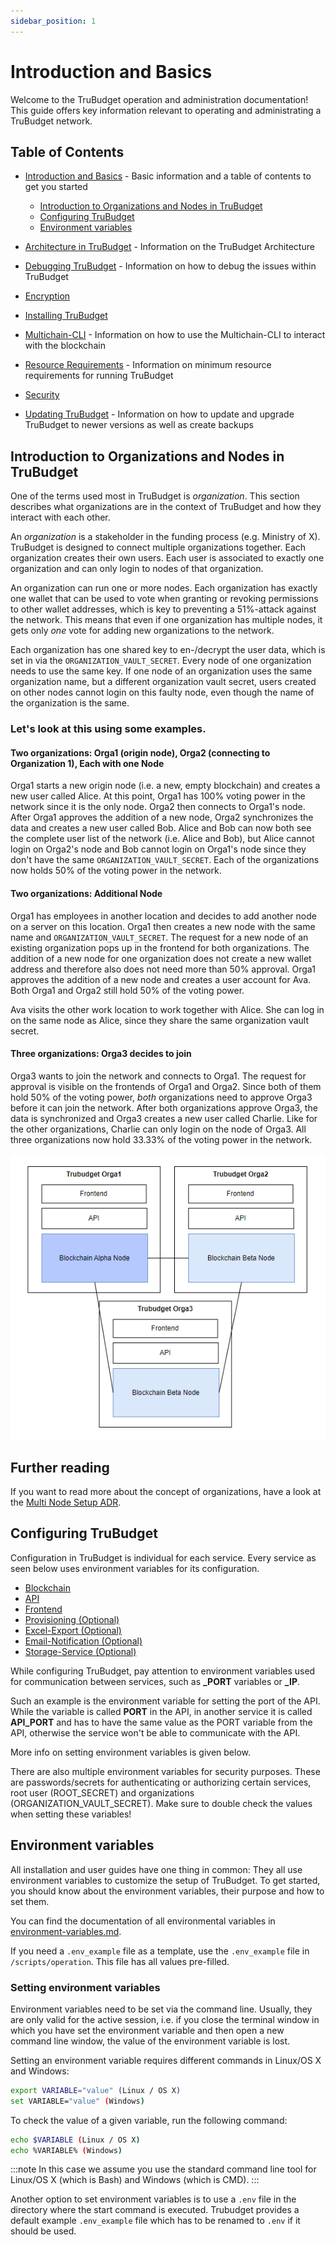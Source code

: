 ```yaml
---
sidebar_position: 1
---
```


# Introduction and Basics
Welcome to the TruBudget operation and administration documentation! This guide offers key information relevant to operating and administrating a TruBudget network. 

## Table of Contents
  - [Introduction and Basics](#introduction-and-basics) - Basic information and a table of contents to get you started
    - [Introduction to Organizations and Nodes in TruBudget](#introduction-to-organizations-and-nodes-in-trubudget)
    - [Configuring TruBudget](#configuring-trubudget)
    - [Environment variables](#environment-variables)
  - [Architecture in TruBudget](./architecture.md#architecture-in-trubudget)  - Information on the TruBudget Architecture

  - [Debugging TruBudget](./debugging.md#debugging-trubudget) - Information on how to debug the issues within TruBudget 
  - [Encryption](./encryption.md#securing-communication-between-nodes)
  - [Installing TruBudget](./installation/README.md)
  - [Multichain-CLI](./multichain-cli.md#multichain-cli) - Information on how to use the Multichain-CLI to interact with the blockchain
  - [Resource Requirements](./resource-requirements.md#running-trubudget) - Information on minimum resource requirements for running TruBudget
  - [Security](./security.md#security--trubudget)
  - [Updating TruBudget](./update-trubudget.md#updating-trubudget) - Information on how to update and upgrade TruBudget to newer versions as well as create backups

## Introduction to Organizations and Nodes in TruBudget

One of the terms used most in TruBudget is _organization_. This section describes what organizations are in the context of TruBudget and how they interact with each other.

An _organization_ is a stakeholder in the funding process (e.g. Ministry of X). TruBudget is designed to connect multiple organizations together. Each organization creates their own users. Each user is associated to exactly one organization and can only login to nodes of that organization.

An organization can run one or more nodes. Each organization has exactly one wallet that can be used to vote when granting or revoking permissions to other wallet addresses, which is key to preventing a 51%-attack against the network. This means that even if one organization has multiple nodes, it gets only _one_ vote for adding new organizations to the network.

Each organization has one shared key to en-/decrypt the user data, which is set in via the `ORGANIZATION_VAULT_SECRET`. Every node of one organization needs to use the same key. If one node of an organization uses the same organization name, but a different organization vault secret, users created on other nodes cannot login on this faulty node, even though the name of the organization is the same.

### Let's look at this using some examples.

#### Two organizations: Orga1 (origin node), Orga2 (connecting to Organization 1), Each with one Node

Orga1 starts a new origin node (i.e. a new, empty blockchain) and creates a new user called Alice. At this point, Orga1 has 100% voting power in the network since it is the only node. Orga2 then connects to Orga1's node. After Orga1 approves the addition of a new node, Orga2 synchronizes the data and creates a new user called Bob. Alice and Bob can now both see the complete user list of the network (i.e. Alice and Bob), but Alice cannot login on Orga2's node and Bob cannot login on Orga1's node since they don't have the same `ORGANIZATION_VAULT_SECRET`. Each of the organizations now holds 50% of the voting power in the network.

#### Two organizations: Additional Node

Orga1 has employees in another location and decides to add another node on a server on this location. Orga1 then creates a new node with the same name and `ORGANIZATION_VAULT_SECRET`. The request for a new node of an existing organization pops up in the frontend for both organizations. The addition of a new node for one organization does not create a new wallet address and therefore also does not need more than 50% approval. Orga1 approves the addition of a new node and creates a user account for Ava. Both Orga1 and Orga2 still hold 50% of the voting power.

Ava visits the other work location to work together with Alice. She can log in on the same node as Alice, since they share the same organization vault secret.

#### Three organizations: Orga3 decides to join

Orga3 wants to join the network and connects to Orga1. The request for approval is visible on the frontends of Orga1 and Orga2. Since both of them hold 50% of the voting power, _both_ organizations need to approve Orga3 before it can join the network. After both organizations approve Orga3, the data is synchronized and Orga3 creates a new user called Charlie. Like for the other organizations, Charlie can only login on the node of Orga3. All three organizations now hold 33.33% of the voting power in the network.

![trubudget-orga-diagramm](./img/trubudget-orga-diagramm.png)

## Further reading

If you want to read more about the concept of organizations, have a look at the [Multi Node Setup ADR](../developer/architecture/0010-multi-node-setup-and-user-management.md).

## Configuring TruBudget
Configuration in TruBudget is individual for each service. Every service as seen below uses environment variables for its configuration.


- [Blockchain](../../blockchain/environment-variables.md)
- [API](../../api/environment-variables.md)
- [Frontend](../../frontend/environment-variables.md)
- [Provisioning (Optional)](../../provisioning/README.md)
- [Excel-Export (Optional)](../../excel-export-service/environment-variables.md)
- [Email-Notification (Optional)](../../email-notification-service/environment-variables.md)
- [Storage-Service (Optional)](../../storage-service/environment-variables.md)

While configuring TruBudget, pay attention to environment variables used for communication between services, such as **_PORT** variables or **_IP**.

Such an example is the environment variable for setting the port of the API. While the variable is called **PORT** in the API, in another service it is called **API_PORT** and has to have the same value as the PORT variable from the API, otherwise the service won't be able to communicate with the API.

More info on setting environment variables is given below.

There are also multiple environment variables for security purposes. These are passwords/secrets for authenticating or authorizing certain services, root user (ROOT_SECRET) and organizations (ORGANIZATION_VAULT_SECRET). Make sure to double check the values when setting these variables!

## Environment variables

All installation and user guides have one thing in common: They all use environment variables to customize the setup of TruBudget. To get started, you should know about the environment variables, their purpose and how to set them.

You can find the documentation of all environmental variables in [environment-variables.md](../environment-variables.md).

If you need a `.env_example` file as a template, use the `.env_example` file in `/scripts/operation`. This file has all values pre-filled.

### Setting environment variables

Environment variables need to be set via the command line. Usually, they are only valid for the active session, i.e. if you close the terminal window in which you have set the environment variable and then open a new command line window, the value of the environment variable is lost.

Setting an environment variable requires different commands in Linux/OS X and Windows:

```bash
export VARIABLE="value" (Linux / OS X)
set VARIABLE="value" (Windows)
```

To check the value of a given variable, run the following command:

```bash
echo $VARIABLE (Linux / OS X)
echo %VARIABLE% (Windows)
```

:::note
In this case we assume you use the standard command line tool for Linux/OS X (which is Bash) and Windows (which is CMD).
:::

Another option to set environment variables is to use a `.env` file in the directory where the start command is executed.
Trubudget provides a default example `.env_example` file which has to be renamed to `.env` if it should be used.
